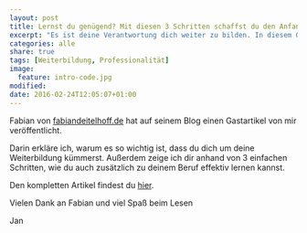 ```yaml
---
layout: post
title: Lernst du genügend? Mit diesen 3 Schritten schaffst du den Anfang noch heute!
excerpt: "Es ist deine Verantwortung dich weiter zu bilden. In diesem Gastartikel beschreibe ich einen möglichen Weg."
categories: alle
share: true
tags: [Weiterbildung, Professionalität]
image:
  feature: intro-code.jpg
modified:
date: 2016-02-24T12:05:07+01:00
---
```


Fabian von <a href="http://www.fabiandeitelhoff.de" target="_blank">fabiandeitelhoff.de</a> hat auf seinem Blog einen Gastartikel von mir veröffentlicht.

Darin erkläre ich, warum es so wichtig ist, dass du dich um deine Weiterbildung kümmerst. Außerdem zeige ich dir anhand von 3 einfachen Schritten, wie du auch zusätzlich zu deinem Beruf effektiv lernen kannst.

Den kompletten Artikel findest du <a href="http://www.fabiandeitelhoff.de/2016/02/lernst-du-genuegend-mit-diesen-3-schritten-schaffst-du-den-anfang-noch-heute/" target="_blank">hier</a>.

Vielen Dank an Fabian und viel Spaß beim Lesen

Jan
